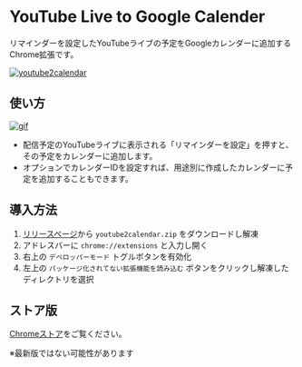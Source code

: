 # YouTube Live to Google Calender
リマインダーを設定したYouTubeライブの予定をGoogleカレンダーに追加するChrome拡張です。

[![youtube2calendar](https://img.youtube.com/vi/OmUSZAXO7Lg/0.jpg)](https://www.youtube.com/watch?v=OmUSZAXO7Lg)

## 使い方
[![gif](https://user-images.githubusercontent.com/16055631/76678307-15d9ce80-661a-11ea-8d0c-ce405d54fc87.gif)](https://www.youtube.com/watch?v=OmUSZAXO7Lg)

- 配信予定のYouTubeライブに表示される「リマインダーを設定」を押すと、その予定をカレンダーに追加します。
- オプションでカレンダーIDを設定すれば、用途別に作成したカレンダーに予定を追加することもできます。

## 導入方法
1. [リリースページ](https://github.com/Libra694/youtube2calendar/releases/latest)から `youtube2calendar.zip` をダウンロードし解凍
1. アドレスバーに `chrome://extensions` と入力し開く
1. 右上の `デベロッパーモード` トグルボタンを有効化
1. 左上の `パッケージ化されてない拡張機能を読み込む` ボタンをクリックし解凍したディレクトリを選択


## ストア版
[Chromeストア](https://chrome.google.com/webstore/detail/youtube-live-to-google-ca/djjcljbdcefigahiaaoinifennidmapi)をご覧ください。

※最新版ではない可能性があります
